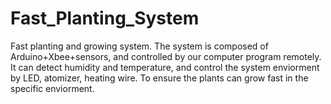 Fast_Planting_System
===================

Fast planting and growing system.
The system is composed of Arduino+Xbee+sensors, and controlled by our computer program remotely.
It can detect humidity and temperature, and control the system enviorment by LED, atomizer, heating wire.
To ensure the plants can grow fast in the specific enviorment.
